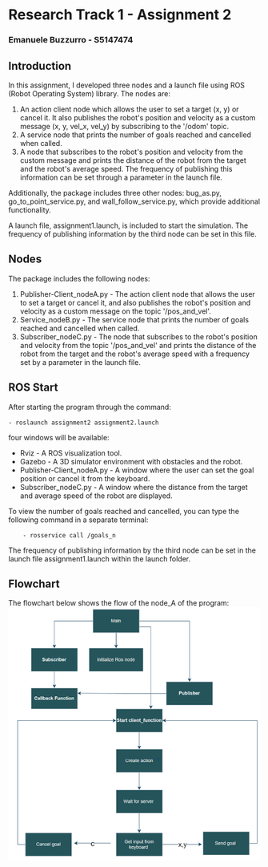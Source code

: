 # Research Track 1 - Assignment 2
### Emanuele Buzzurro  - S5147474
## Introduction
In this assignment, I developed three nodes and a launch file using ROS (Robot Operating System) library. The nodes are:

1. An action client node which allows the user to set a target (x, y) or cancel it. It also publishes the robot's position and velocity as a custom message (x, y, vel_x, vel_y) by subscribing to the '/odom' topic.
2. A service node that prints the number of goals reached and cancelled when called.
3. A node that subscribes to the robot's position and velocity from the custom message and prints the distance of the robot from the target and the robot's average speed. The frequency of publishing this information can be set through a parameter in the launch file.

Additionally, the package includes three other nodes: bug_as.py, go_to_point_service.py, and wall_follow_service.py, which provide additional functionality.

A launch file, assignment1.launch, is included to start the simulation. The frequency of publishing information by the third node can be set in this file.

## Nodes
The package includes the following nodes:

1. Publisher-Client_nodeA.py - The action client node that allows the user to set a target or cancel it, and also publishes the robot's position and velocity as a custom message on the topic '/pos_and_vel'.
2. Service_nodeB.py - The service node that prints the number of goals reached and cancelled when called.
3. Subscriber_nodeC.py - The node that subscribes to the robot's position and velocity from the topic '/pos_and_vel' and prints the distance of the robot from the target and the robot's average speed with a frequency set by a parameter in the launch file.

## ROS Start
After starting the program through the command:

    - roslaunch assignment2 assignment2.launch
four windows will be available:

- Rviz - A ROS visualization tool.
- Gazebo - A 3D simulator environment with obstacles and the robot.
- Publisher-Client_nodeA.py - A window where the user can set the goal position or cancel it from the keyboard.
- Subscriber_nodeC.py - A window where the distance from the target and average speed of the robot are displayed.

To view the number of goals reached and cancelled, you can type the following command in a separate terminal:
    
        - rosservice call /goals_n

The frequency of publishing information by the third node can be set in the launch file assignment1.launch within the launch folder.

## Flowchart 
The flowchart below shows the flow of the node_A of the program: 
![Flowchart](Flowchart.png)
